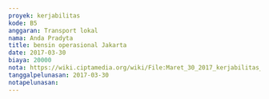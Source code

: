 ```yaml
---
proyek: kerjabilitas
kode: B5
anggaran: Transport lokal
nama: Anda Pradyta
title: bensin operasional Jakarta
date: 2017-03-30
biaya: 20000
nota: https://wiki.ciptamedia.org/wiki/File:Maret_30_2017_kerjabilitas_B5_bensin_anda.jpg
tanggalpelunasan: 2017-03-30
notapelunasan:
---
```

